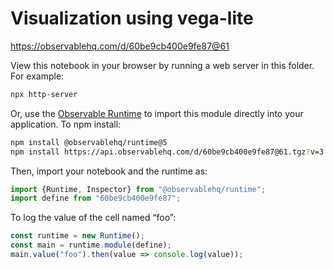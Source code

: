 # Visualization using vega-lite

https://observablehq.com/d/60be9cb400e9fe87@61

View this notebook in your browser by running a web server in this folder. For
example:

~~~sh
npx http-server
~~~

Or, use the [Observable Runtime](https://github.com/observablehq/runtime) to
import this module directly into your application. To npm install:

~~~sh
npm install @observablehq/runtime@5
npm install https://api.observablehq.com/d/60be9cb400e9fe87@61.tgz?v=3
~~~

Then, import your notebook and the runtime as:

~~~js
import {Runtime, Inspector} from "@observablehq/runtime";
import define from "60be9cb400e9fe87";
~~~

To log the value of the cell named “foo”:

~~~js
const runtime = new Runtime();
const main = runtime.module(define);
main.value("foo").then(value => console.log(value));
~~~
